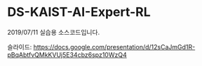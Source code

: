 # DS-KAIST-AI-Expert-RL

2019/07/11 실습용 소스코드입니다.

슬라이드: https://docs.google.com/presentation/d/12sCaJmGd1R-pBqAbtfvQMkKVUj5E34cbz6spz10WzQ4
